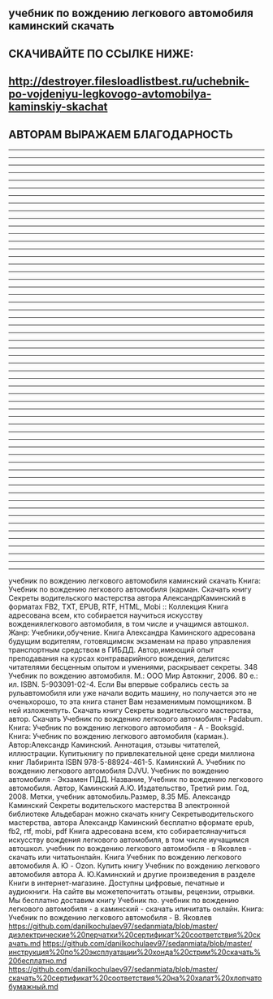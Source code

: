 учебник по вождению легкового автомобиля каминский скачать
--------------------------------------------------
СКАЧИВАЙТЕ ПО ССЫЛКЕ НИЖЕ:
--------------------------------------------------
http://destroyer.filesloadlistbest.ru/uchebnik-po-vojdeniyu-legkovogo-avtomobilya-kaminskiy-skachat
--------------------------------------------------
АВТОРАМ ВЫРАЖАЕМ БЛАГОДАРНОСТЬ
--------------------------------------------------
--------------------------------------------------
--------------------------------------------------
--------------------------------------------------
--------------------------------------------------
--------------------------------------------------
--------------------------------------------------
--------------------------------------------------
--------------------------------------------------
--------------------------------------------------
--------------------------------------------------
--------------------------------------------------
--------------------------------------------------
--------------------------------------------------
--------------------------------------------------
--------------------------------------------------
--------------------------------------------------
--------------------------------------------------
--------------------------------------------------
--------------------------------------------------
--------------------------------------------------
--------------------------------------------------
--------------------------------------------------
--------------------------------------------------
--------------------------------------------------
--------------------------------------------------
--------------------------------------------------
--------------------------------------------------
--------------------------------------------------
--------------------------------------------------
--------------------------------------------------
--------------------------------------------------
--------------------------------------------------
--------------------------------------------------
--------------------------------------------------
--------------------------------------------------
--------------------------------------------------
--------------------------------------------------
--------------------------------------------------
--------------------------------------------------
--------------------------------------------------
--------------------------------------------------
--------------------------------------------------
--------------------------------------------------
--------------------------------------------------
--------------------------------------------------
--------------------------------------------------
--------------------------------------------------
--------------------------------------------------
--------------------------------------------------
--------------------------------------------------
--------------------------------------------------
--------------------------------------------------
--------------------------------------------------
--------------------------------------------------
--------------------------------------------------
--------------------------------------------------
учебник по вождению легкового автомобиля каминский скачать Книга: Учебник по вождению легкового автомобиля (карман. Скачать книгу Секреты водительского мастерства автора АлександрКаминский в форматах FB2, TXT, EPUB, RTF, HTML, Mobi :: Коллекция Книга адресована всем, кто собирается научиться искусству вождениялегкового автомобиля, в том числе и учащимся автошкол.  Жанр: Учебники,обучение. Книга Александра Каминского адресована будущим водителям, готовящимсяк экзаменам на право управления транспортным средством в ГИБДД. Автор,имеющий опыт преподавания на курсах контраварийного вождения, делитсяс читателями бесценным опытом и умениями, раскрывает секреты. 348 Учебник по вождению автомобиля.  М.: ООО Мир Автокниг, 2006. 80 е.: ил. ISBN. 5-903091-02-4. Если Вы впервые собрались сесть за рульавтомобиля или уже начали водить машину, но получается это не оченьхорошо, то эта книга станет Вам незаменимым помощником. В ней изложенпуть. Скачать книгу Секреты водительского мастерства, автор. Скачать Учебник по вождению легкового автомобиля  - Padabum. Книга: Учебник по вождению легкового автомобиля - А  - Booksgid. Книга: Учебник по вождению легкового автомобиля (карман.). Автор:Александр Каминский. Аннотация, отзывы читателей, иллюстрации. Купитькнигу по привлекательной цене среди миллиона книг Лабиринта  ISBN 978-5-88924-461-5. Каминский А. Учебник по вождению легкового автомобиля DJVU. Учебник по вождению автомобиля - Экзамен ПДД. Название, Учебник по вождению легкового автомобиля. Автор, Каминский А.Ю. Издательство, Третий рим. Год, 2008. Метки, учебник автомобиль.Размер, 8.35 МБ. Александр Каминский Секреты водительского мастерства
В электронной библиотеке Альдебаран можно скачать книгу Секретыводительского мастерства, автора Александр Каминский бесплатно вформате epub, fb2, rtf, mobi, pdf  Книга адресована всем, кто собираетсянаучиться искусству вождения легкового автомобиля, в том числе иучащимся автошкол. учебник по вождению легкового автомобиля - в Яковлев - скачать или читатьонлайн. Книга Учебник по вождению легкового автомобиля А. Ю  - Ozon. Купить книгу Учебник по вождению легкового автомобиля автора А. Ю.Каминский и другие произведения в разделе Книги в интернет-магазине. Доступны цифровые, печатные и аудиокниги. На сайте вы можетепочитать отзывы, рецензии, отрывки. Мы бесплатно доставим книгу Учебник по. учебник по вождению легкового автомобиля - а каминский - скачать иличитать онлайн. Книга: Учебник по вождению легкового автомобиля - В. Яковлев
https://github.com/danilkochulaev97/sedanmiata/blob/master/диэлектрические%20перчатки%20сертификат%20соответствия%20скачать.md
https://github.com/danilkochulaev97/sedanmiata/blob/master/инструкция%20по%20эксплуатации%20хонда%20стрим%20скачать%20бесплатно.md
https://github.com/danilkochulaev97/sedanmiata/blob/master/скачать%20сертификат%20соответствия%20на%20халат%20хлопчатобумажный.md